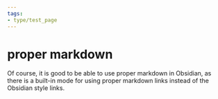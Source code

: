 ```yaml
---
tags:
- type/test_page
---
```

# proper markdown   
   
   
Of course, it is good to be able to use proper markdown in Obsidian, as there is a built-in mode for using proper markdown links instead of the Obsidian style links.   
